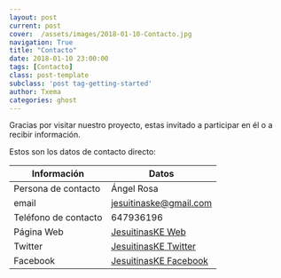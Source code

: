 ```yaml
---
layout: post
current: post
cover:  /assets/images/2018-01-10-Contacto.jpg
navigation: True
title: "Contacto"
date: 2018-01-10 23:00:00
tags: [Contacto]
class: post-template
subclass: 'post tag-getting-started'
author: Txema
categories: ghost
---
```


Gracias por visitar nuestro proyecto, estas invitado a participar en él o a recibir información.

Estos son los datos de contacto directo:

| Información   |      Datos      |
|----------|-------------|
| Persona de contacto |  Ángel Rosa |
| email |    <jesuitinaske@gmail.com>   |
| Teléfono de contacto |  647936196     |
| Página Web |  <a href="http://jesuitinaske.com/">JesuitinasKE Web</a>    |
| Twitter |  <a href="https://twitter.com/jesuitinaske">JesuitinasKE Twitter</a>     |
| Facebook | <a href="https://www.facebook.com/jesuitinas.ke.1">JesuitinasKE Facebook</a>    |




